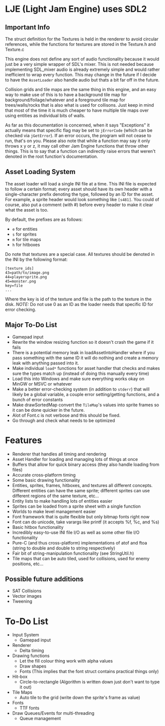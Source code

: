 LJE (Light Jam Engine) uses SDL2
================================

Important Info
--------------
The struct definition for the Textures is held in the renderer
to avoid circular references, while the functions for textures
are stored in the Texture.h and Texture.c

This engine does not define any sort of audio functionality
because it would just be a very simple wrapper of SDL's
mixer. This is not needed because implementing SDL_mixer
audio is already extremely simple and would rather inefficient
to wrap every function. This may change in the future if I
decide to have the `AssetLoader` also handle audio but thats
a bit far off in the future.

Collision grids and tile maps are the same thing in this engine,
and an easy way to make use of this is to have a background
tile map for background/foilage/whatever and a foreground tile
map for trees/walls/rocks that is also what is used for collisons.
Just keep in mind that most of the time it is much cheaper to
have multiple tile maps over using entities as individual bits of
walls.

As far as this documentation is concerned, when it says "Exceptions" it
actually means that specific flag may be set to `jErrorCode` (which
can be checked via `jGetError`). If an error occurs, the program will
not cease to run, that's on you. Please also note that while a function
may say it only throws x y or z, it may call other Jam Engine functions
that throw other things. This is to say that a function can indirectly
raise errors that weren't denoted in the root function's documentation.

Asset Loading System
--------------------
The asset loader will load a single INI file at a time. This INI file is
expected to follow a certain format; every asset should have its own header
with a single-character prefix denoting the type, followed by an ID for the
asset. For example, a sprite header would look something like `[s481]`. You
could of course, also put a comment (with #) before every header to make it
clear what the asset is too.

By default, the prefixes are as follows:

 + `e` for entities
 + `s` for sprites
 + `m` for tile maps
 + `h` for hitboxes

Do note that textures are a special case. All textures should be denoted in
the INI by the following format:

    [texture_ids]
    43=path/to/image.png
    44=playersprite.png
    45=monster.png
    key=file
    ...

Where the key is id of the texture and file is the path to the texture in the
disk. *NOTE:* Do not use 0 as an ID as the loader needs that specific ID for
error checking.

Major To-Do List
----------------
 - Gamepad input
 - Rewrite the window resizing function so it doesn't crash the game if it fails
 - There is a potential memory leak in loadAssetIntoHandler where if you pass
  something with the same ID it will do nothing and create a memory leak with anything
  passed into it.
 - Make individual `load*` functions for asset handler that checks and makes sure the types
  match up (instead of doing this manually every time)
 - Load this into Windows and make sure everything works okay on MinGW or MSVC or whatever
 - Make a better error-checking system (in addition to `stderr`) that will likely be a global
  variable, a couple error setting/getting functions, and a bunch of error constants
 - Make drawSortedMap convert the `TileMap`'s values into sprite frames so it can be done
  quicker in the future.
 - Alot of Font.c is not verbose and this should be fixed.
 - Go through and check what needs to be optimized

Features
========
 - Renderer that handles all timing and rendering 
 - Asset Handler for loading and managing lots of things at once
 - Buffers that allow for quick binary access (they also handle loading from files)
 - Accurate cross-platform timing
 - Some basic drawing functionality
 - Entities, sprites, frames, hitboxes, and textures all different concepts. Different entities can have the same sprite; different sprites can use different regions of the same texture, etc...
 - Entity lists to make handling lots of entities easier
 - Sprites can be loaded from a sprite sheet with a single function
 - Worlds to make level management easier
 - Font framework that is quite flexible but only bitmap fonts right now
 - Font can do unicode, take varargs like printf (it accepts %f, %c, and %s)
 - Basic hitbox functionality
 - Incredibly easy-to-use INI file I/O as well as some other file I/O functionality
 - Pure-C (and thus cross-platform) implementations of atof and ftoa (string to double and double to string respectively)
 - Fair bit of string-manipulation functionality (see StringUtil.h)
 - Tile maps that can be auto tiled, used for collisions, used for enemy positions, etc...

Possible future additions
-------------------------
 - SAT Collisions
 - Vector images
 - Tweening

To-Do List
==========

 - Input System
    + Gamepad input
 - Renderer
    + Delta timing
 - Drawing functions
    + Let the fill colour thing work with alpha values
    + Draw shapes
    + Fonts (This implies that the font struct contains practical things only)
 - Hit-box
    + Circle-to-rectangle (Algorithm is written down just don't want to type it out)
 - Tile Maps
    + Auto tile to the grid (write down the sprite's frame as value)
 - Fonts
    + TTF fonts
 - Draw Queues/Events for multi-threading
    + Queue management